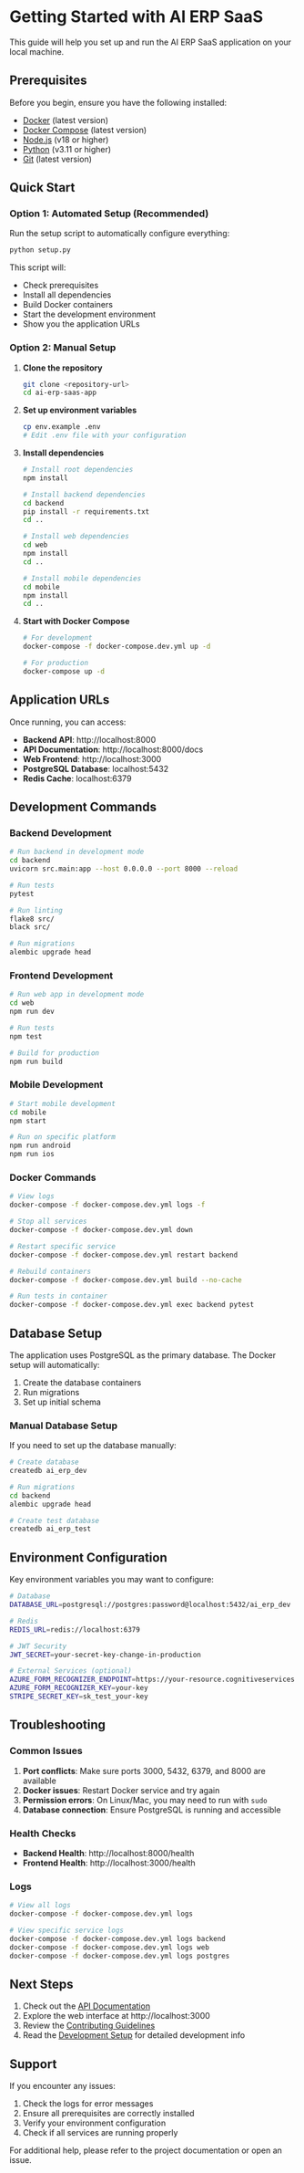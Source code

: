 # Getting Started with AI ERP SaaS

This guide will help you set up and run the AI ERP SaaS application on your local machine.

## Prerequisites

Before you begin, ensure you have the following installed:

- [Docker](https://docs.docker.com/get-docker/) (latest version)
- [Docker Compose](https://docs.docker.com/compose/install/) (latest version)
- [Node.js](https://nodejs.org/) (v18 or higher)
- [Python](https://python.org/) (v3.11 or higher)
- [Git](https://git-scm.com/) (latest version)

## Quick Start

### Option 1: Automated Setup (Recommended)

Run the setup script to automatically configure everything:

```bash
python setup.py
```

This script will:
- Check prerequisites
- Install all dependencies
- Build Docker containers
- Start the development environment
- Show you the application URLs

### Option 2: Manual Setup

1. **Clone the repository**
   ```bash
   git clone <repository-url>
   cd ai-erp-saas-app
   ```

2. **Set up environment variables**
   ```bash
   cp env.example .env
   # Edit .env file with your configuration
   ```

3. **Install dependencies**
   ```bash
   # Install root dependencies
   npm install
   
   # Install backend dependencies
   cd backend
   pip install -r requirements.txt
   cd ..
   
   # Install web dependencies
   cd web
   npm install
   cd ..
   
   # Install mobile dependencies
   cd mobile
   npm install
   cd ..
   ```

4. **Start with Docker Compose**
   ```bash
   # For development
   docker-compose -f docker-compose.dev.yml up -d
   
   # For production
   docker-compose up -d
   ```

## Application URLs

Once running, you can access:

- **Backend API**: http://localhost:8000
- **API Documentation**: http://localhost:8000/docs
- **Web Frontend**: http://localhost:3000
- **PostgreSQL Database**: localhost:5432
- **Redis Cache**: localhost:6379

## Development Commands

### Backend Development
```bash
# Run backend in development mode
cd backend
uvicorn src.main:app --host 0.0.0.0 --port 8000 --reload

# Run tests
pytest

# Run linting
flake8 src/
black src/

# Run migrations
alembic upgrade head
```

### Frontend Development
```bash
# Run web app in development mode
cd web
npm run dev

# Run tests
npm test

# Build for production
npm run build
```

### Mobile Development
```bash
# Start mobile development
cd mobile
npm start

# Run on specific platform
npm run android
npm run ios
```

### Docker Commands
```bash
# View logs
docker-compose -f docker-compose.dev.yml logs -f

# Stop all services
docker-compose -f docker-compose.dev.yml down

# Restart specific service
docker-compose -f docker-compose.dev.yml restart backend

# Rebuild containers
docker-compose -f docker-compose.dev.yml build --no-cache

# Run tests in container
docker-compose -f docker-compose.dev.yml exec backend pytest
```

## Database Setup

The application uses PostgreSQL as the primary database. The Docker setup will automatically:

1. Create the database containers
2. Run migrations
3. Set up initial schema

### Manual Database Setup

If you need to set up the database manually:

```bash
# Create database
createdb ai_erp_dev

# Run migrations
cd backend
alembic upgrade head

# Create test database
createdb ai_erp_test
```

## Environment Configuration

Key environment variables you may want to configure:

```bash
# Database
DATABASE_URL=postgresql://postgres:password@localhost:5432/ai_erp_dev

# Redis
REDIS_URL=redis://localhost:6379

# JWT Security
JWT_SECRET=your-secret-key-change-in-production

# External Services (optional)
AZURE_FORM_RECOGNIZER_ENDPOINT=https://your-resource.cognitiveservices.azure.com/
AZURE_FORM_RECOGNIZER_KEY=your-key
STRIPE_SECRET_KEY=sk_test_your-key
```

## Troubleshooting

### Common Issues

1. **Port conflicts**: Make sure ports 3000, 5432, 6379, and 8000 are available
2. **Docker issues**: Restart Docker service and try again
3. **Permission errors**: On Linux/Mac, you may need to run with `sudo`
4. **Database connection**: Ensure PostgreSQL is running and accessible

### Health Checks

- **Backend Health**: http://localhost:8000/health
- **Frontend Health**: http://localhost:3000/health

### Logs

```bash
# View all logs
docker-compose -f docker-compose.dev.yml logs

# View specific service logs
docker-compose -f docker-compose.dev.yml logs backend
docker-compose -f docker-compose.dev.yml logs web
docker-compose -f docker-compose.dev.yml logs postgres
```

## Next Steps

1. Check out the [API Documentation](http://localhost:8000/docs)
2. Explore the web interface at http://localhost:3000
3. Review the [Contributing Guidelines](CONTRIBUTING.md)
4. Read the [Development Setup](DEV_README.md) for detailed development info

## Support

If you encounter any issues:

1. Check the logs for error messages
2. Ensure all prerequisites are correctly installed
3. Verify your environment configuration
4. Check if all services are running properly

For additional help, please refer to the project documentation or open an issue.
